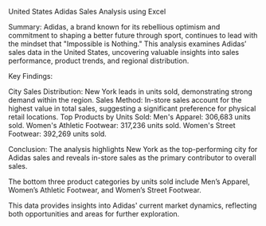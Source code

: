 United States Adidas Sales Analysis using Excel

Summary: Adidas, a brand known for its rebellious optimism and commitment to shaping a better future through sport, continues to lead with the mindset that "Impossible is Nothing." This analysis examines Adidas’ sales data in the United States, uncovering valuable insights into sales performance, product trends, and regional distribution.

Key Findings:

City Sales Distribution:
New York leads in units sold, demonstrating strong demand within the region.
Sales Method:
In-store sales account for the highest value in total sales, suggesting a significant preference for physical retail locations.
Top Products by Units Sold:
Men's Apparel: 306,683 units sold.
Women's Athletic Footwear: 317,236 units sold.
Women's Street Footwear: 392,269 units sold.

Conclusion: The analysis highlights New York as the top-performing city for Adidas sales and reveals in-store sales as the primary contributor to overall sales. 

The bottom three product categories by units sold include Men’s Apparel, Women’s Athletic Footwear, and Women’s Street Footwear. 

This data provides insights into Adidas' current market dynamics, reflecting both opportunities and areas for further exploration.
